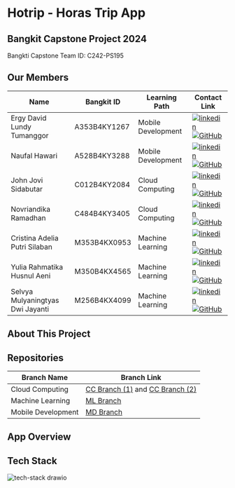 # Hotrip - Horas Trip App

## Bangkit Capstone Project 2024

Bangkti Capstone Team ID: C242-PS195		

## Our Members
| Name | Bangkit ID| Learning Path | Contact Link | 
| -| - | - | - |
| Ergy David Lundy Tumanggor | A353B4KY1267 | Mobile Development |	[![linkedin](https://img.shields.io/badge/linkedin-0A66C2?style=for-the-badge&logo=linkedin&logoColor=white)](https://www.linkedin.com/in/ergy-david-lundy/) [![GitHub](https://img.shields.io/badge/github-181717?style=for-the-badge&logo=github&logoColor=white)](https://github.com/Ruminas99)		|
| Naufal Hawari | A528B4KY3288 | Mobile Development |	[![linkedin](https://img.shields.io/badge/linkedin-0A66C2?style=for-the-badge&logo=linkedin&logoColor=white)](https://www.linkedin.com/in/naufal-hawari-493254330/) [![GitHub](https://img.shields.io/badge/github-181717?style=for-the-badge&logo=github&logoColor=white)](https://github.com/NaufalHawari15)		|
| John Jovi Sidabutar | C012B4KY2084 | Cloud Computing | [![linkedin](https://img.shields.io/badge/linkedin-0A66C2?style=for-the-badge&logo=linkedin&logoColor=white)](https://www.linkedin.com/in/john-jovi-sidabutar-736051261/) [![GitHub](https://img.shields.io/badge/github-181717?style=for-the-badge&logo=github&logoColor=white)](https://github.com/jovi345) |
| Novriandika Ramadhan | C484B4KY3405 | Cloud Computing | [![linkedin](https://img.shields.io/badge/linkedin-0A66C2?style=for-the-badge&logo=linkedin&logoColor=white)](https://www.linkedin.com/in/novriandika-ramadhan-28224525b/) [![GitHub](https://img.shields.io/badge/github-181717?style=for-the-badge&logo=github&logoColor=white)](https://github.com/Novriandika23)	 | 
| Cristina Adelia Putri Silaban | M353B4KX0953 | Machine Learning |	[![linkedin](https://img.shields.io/badge/linkedin-0A66C2?style=for-the-badge&logo=linkedin&logoColor=white)](https://www.linkedin.com/in/cristina-adelia-putri-silaban-91a124201) [![GitHub](https://img.shields.io/badge/github-181717?style=for-the-badge&logo=github&logoColor=white)](https://github.com/adelyacristinaslbn12) |
| Yulia Rahmatika Husnul Aeni | M350B4KX4565 | Machine Learning |	[![linkedin](https://img.shields.io/badge/linkedin-0A66C2?style=for-the-badge&logo=linkedin&logoColor=white)](https://www.linkedin.com/in/yulia-rahmatika-ha) [![GitHub](https://img.shields.io/badge/github-181717?style=for-the-badge&logo=github&logoColor=white)](https://github.com/yuliarha) |	|
| Selvya Mulyaningtyas Dwi Jayanti | M256B4KX4099 | Machine Learning | [![linkedin](https://img.shields.io/badge/linkedin-0A66C2?style=for-the-badge&logo=linkedin&logoColor=white)](https://www.linkedin.com/in/selvya-mulyaningtyas-778ba2190) [![GitHub](https://img.shields.io/badge/github-181717?style=for-the-badge&logo=github&logoColor=white)](https://github.com/selvya29) |

## About This Project

## Repositories

| Branch Name             | Branch Link| 
| ----------------- | - |
| Cloud Computing | [CC Branch (1)](https://github.com/jovi345/C242-PS195/tree/cloud-computing) and [CC Branch (2)](https://github.com/jovi345/C242-PS195/tree/cc-py)  |
| Machine Learning | [ML Branch](https://github.com/jovi345/C242-PS195/tree/machine-learning)|
| Mobile Development | [MD Branch](https://github.com/jovi345/C242-PS195/tree/mobile-development)  |

## App Overview

## Tech Stack
![tech-stack drawio](https://github.com/user-attachments/assets/46972729-07da-4672-9196-f58a059a53e8)

